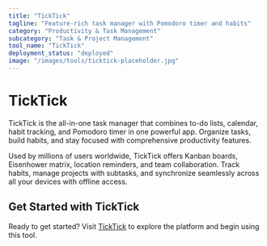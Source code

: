 ```yaml
---
title: "TickTick"
tagline: "Feature-rich task manager with Pomodoro timer and habits"
category: "Productivity & Task Management"
subcategory: "Task & Project Management"
tool_name: "TickTick"
deployment_status: "deployed"
image: "/images/tools/ticktick-placeholder.jpg"
---
```


# TickTick

TickTick is the all-in-one task manager that combines to-do lists, calendar, habit tracking, and Pomodoro timer in one powerful app. Organize tasks, build habits, and stay focused with comprehensive productivity features.

Used by millions of users worldwide, TickTick offers Kanban boards, Eisenhower matrix, location reminders, and team collaboration. Track habits, manage projects with subtasks, and synchronize seamlessly across all your devices with offline access.

## Get Started with TickTick

Ready to get started? Visit [TickTick](https://ticktick.com) to explore the platform and begin using this tool.